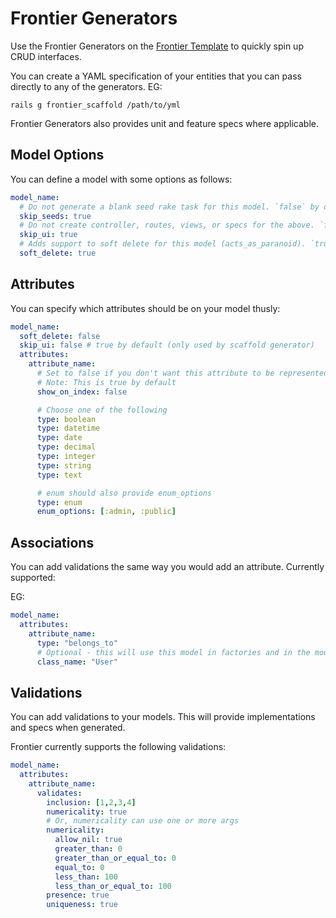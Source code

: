 # Frontier Generators

Use the Frontier Generators on the [Frontier Template](https://github.com/thefrontiergroup/rails-template) to quickly spin up CRUD interfaces.

You can create a YAML specification of your entities that you can pass directly to any of the generators. EG:

```
rails g frontier_scaffold /path/to/yml
```

Frontier Generators also provides unit and feature specs where applicable.

## Model Options

You can define a model with some options as follows:

```yaml
model_name:
  # Do not generate a blank seed rake task for this model. `false` by default.
  skip_seeds: true
  # Do not create controller, routes, views, or specs for the above. `false` by default.
  skip_ui: true
  # Adds support to soft delete for this model (acts_as_paranoid). `true` by default
  soft_delete: true
```

## Attributes

You can specify which attributes should be on your model thusly:

```yaml
model_name:
  soft_delete: false
  skip_ui: false # true by default (only used by scaffold generator)
  attributes:
    attribute_name:
      # Set to false if you don't want this attribute to be represented on the index
      # Note: This is true by default
      show_on_index: false

      # Choose one of the following
      type: boolean
      type: datetime
      type: date
      type: decimal
      type: integer
      type: string
      type: text

      # enum should also provide enum_options
      type: enum
      enum_options: [:admin, :public]
```

## Associations

You can add validations the same way you would add an attribute. Currently supported:

EG:

```yaml
model_name:
  attributes:
    attribute_name:
      type: "belongs_to"
      # Optional - this will use this model in factories and in the model
      class_name: "User"
```

## Validations

You can add validations to your models. This will provide implementations and specs when generated.

Frontier currently supports the following validations:

```yaml
model_name:
  attributes:
    attribute_name:
      validates:
        inclusion: [1,2,3,4]
        numericality: true
        # Or, numericality can use one or more args
        numericality:
          allow_nil: true
          greater_than: 0
          greater_than_or_equal_to: 0
          equal_to: 0
          less_than: 100
          less_than_or_equal_to: 100
        presence: true
        uniqueness: true
```
